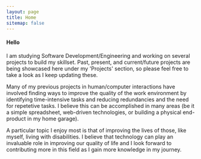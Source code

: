 ```yaml
---
layout: page
title: Home
sitemap: false
---
```

#### Hello

I am studying Software Development/Engineering and working on several projects to build my skillset. Past, present, and current/future projects are being showcased here under my 'Projects' section, so please feel free to take a look as I keep updating these.

Many of my previous projects in human/computer interactions have involved finding ways to improve the quality of the work environment by identifying time-intensive tasks and reducing redundancies and the need for repetetive tasks. I believe this can be accomplished in many areas (be it a simple spreadsheet, web-driven technologies, or building a physical end-product in my home garage).

A particular topic I enjoy most is that of improving the lives of those, like myself, living with disabilities. I believe that technology can play an invaluable role in improving our quality of life and I look forward to contributing more in this field as I gain more knowledge in my journey.
